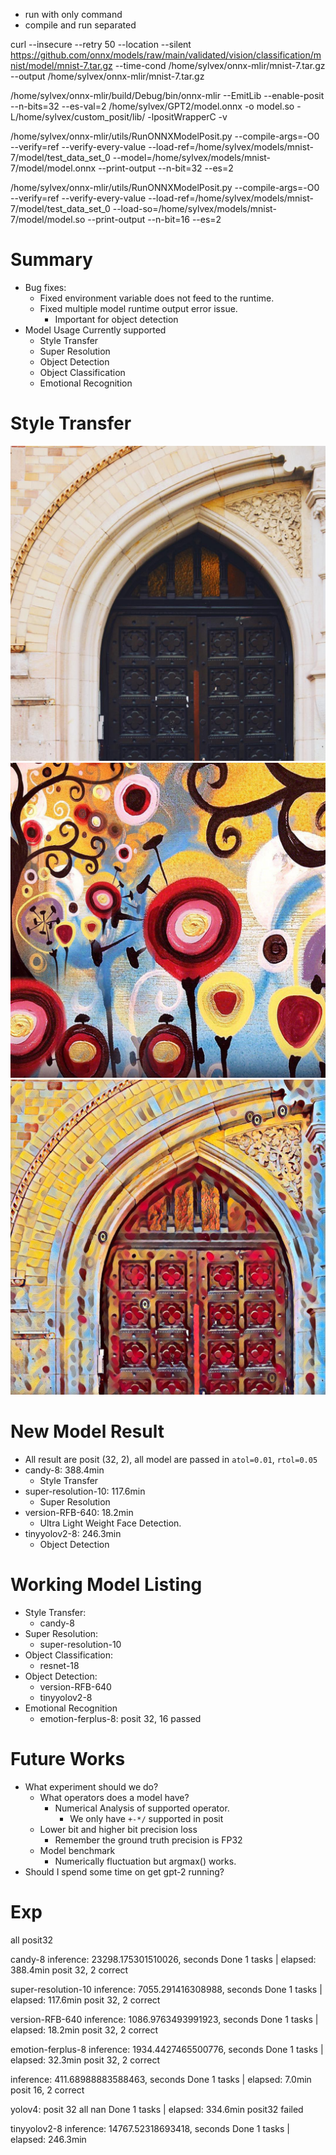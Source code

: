 - run with only command
- compile and run separated

curl --insecure --retry 50 --location --silent https://github.com/onnx/models/raw/main/validated/vision/classification/mnist/model/mnist-7.tar.gz --time-cond /home/sylvex/onnx-mlir/mnist-7.tar.gz --output /home/sylvex/onnx-mlir/mnist-7.tar.gz

/home/sylvex/onnx-mlir/build/Debug/bin/onnx-mlir --EmitLib --enable-posit --n-bits=32 --es-val=2 /home/sylvex/GPT2/model.onnx -o model.so -L/home/sylvex/custom_posit/lib/ -lpositWrapperC -v

 /home/sylvex/onnx-mlir/utils/RunONNXModelPosit.py --compile-args=-O0 --verify=ref --verify-every-value --load-ref=/home/sylvex/models/mnist-7/model/test_data_set_0 --model=/home/sylvex/models/mnist-7/model/model.onnx --print-output --n-bit=32 --es=2

/home/sylvex/onnx-mlir/utils/RunONNXModelPosit.py --compile-args=-O0 --verify=ref --verify-every-value --load-ref=/home/sylvex/models/mnist-7/model/test_data_set_0 --load-so=/home/sylvex/models/mnist-7/model/model.so --print-output --n-bit=16 --es=2

# Summary

- Bug fixes:
	- Fixed environment variable does not feed to the runtime.
	- Fixed multiple model runtime output error issue.
		- Important for object detection
- Model Usage Currently supported
	- Style Transfer
	- Super Resolution
	- Object Detection
	- Object Classification
	- Emotional Recognition

# Style Transfer

![](note_image/amber.jpg)
![](note_image/candy.jpg)
![](note_image/amber-candy.jpg)

# New Model Result

- All result are posit (32, 2), all model are passed in  `atol=0.01`, `rtol=0.05`
- candy-8: 388.4min
	- Style Transfer
- super-resolution-10: 117.6min
	- Super Resolution
- version-RFB-640: 18.2min
	- Ultra Light Weight Face Detection.
- tinyyolov2-8: 246.3min
	- Object Detection
# Working Model Listing

- Style Transfer:
	- candy-8
- Super Resolution:
	- super-resolution-10
- Object Classification:
	- resnet-18
- Object Detection:
	- version-RFB-640
	- tinyyolov2-8
- Emotional Recognition
	- emotion-ferplus-8: posit 32, 16 passed

# Future Works

- What experiment should we do?
	- What operators does a model have?
		- Numerical Analysis of supported operator.
			- We only have `+-*/` supported in posit
	- Lower bit and higher bit precision loss
		- Remember the ground truth precision is FP32
	- Model benchmark
		- Numerically fluctuation but argmax() works.
- Should I spend some time on get gpt-2 running?

# Exp

all posit32

candy-8
inference: 23298.175301510026, seconds
Done   1 tasks      | elapsed: 388.4min
posit 32, 2 correct

super-resolution-10
inference: 7055.291416308988, seconds
 Done   1 tasks      | elapsed: 117.6min
posit 32, 2 correct

version-RFB-640
inference: 1086.9763493991923, seconds
Done   1 tasks      | elapsed: 18.2min
posit 32, 2 correct

emotion-ferplus-8
inference: 1934.4427465500776, seconds
Done   1 tasks      | elapsed: 32.3min
posit 32, 2 correct

inference: 411.68988883588463, seconds
Done   1 tasks      | elapsed:  7.0min
posit 16, 2 correct

yolov4: posit 32 all nan
Done   1 tasks      | elapsed: 334.6min
posit32 failed

tinyyolov2-8
inference: 14767.52318693418, seconds
Done   1 tasks      | elapsed: 246.3min
